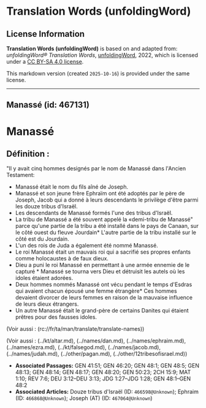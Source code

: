 # Translation Words (unfoldingWord)

## License Information

**Translation Words (unfoldingWord)** is based on and adapted from: _unfoldingWord® Translation Words_, [unfoldingWord](https://unfoldingword.org/utw), 2022, which is licensed under a [CC BY-SA 4.0 license](https://creativecommons.org/licenses/by-sa/4.0/legalcode.en).

This markdown version (created `2025-10-16`) is provided under the same license.



--------------------------------

## Manassé (id: 467131)

Manassé
=======

Définition :
------------

"Il y avait cinq hommes designés par le nom de Manassé dans l'Ancien Testament:

* Manassé était le nom du fils aîné de Joseph.
* Manassé et son jeune frère Ephraïm ont été adoptés par le père de Joseph, Jacob qui a donné à leurs descendants le privilège d'être parmi les douze tribus d'Israël.
* Les descendants de Manassé formés l'une des tribus d'Israël.
* La tribu de Manassé a été souvent appelé la «demi\-tribu de Manassé" parce qu'une partie de la tribu a été installé dans le pays de Canaan, sur le côté ouest du fleuve Jourdain\* L'autre partie de la tribu installé sur le côté est du Jourdain.
* L'un des rois de Juda a également été nommé Manassé.
* Le roi Manassé était un mauvais roi qui a sacrifié ses propres enfants comme holocaustes à de faux dieux.
* Dieu a puni le roi Manassé en permettant à une armée ennemie de le capturé \* Manassé se tourna vers Dieu et détruisit les autels où les idoles étaient adorées.
* Deux hommes nommés Manassé ont vécu pendant le temps d'Esdras qui avaient chacun épousé une femme étrangère\* Ces hommes devaient divorcer de leurs femmes en raison de la mauvaise influence de leurs dieux étrangers.
* Un autre Manassé était le grand\-père de certains Danites qui étaient prêtres pour des fausses idoles.

(Voir aussi : (rc://fr/ta/man/translate/translate\-names))

(Voir aussi : (../kt/altar.md), (../names/dan.md), (../names/ephraim.md), (../names/ezra.md), (../kt/falsegod.md), (../names/jacob.md), (../names/judah.md), (../other/pagan.md), (../other/12tribesofisrael.md))

* **Associated Passages:** GEN 41:51; GEN 46:20; GEN 48:1; GEN 48:5; GEN 48:13; GEN 48:14; GEN 48:17; GEN 48:20; GEN 50:23; 2CH 15:9; MAT 1:10; REV 7:6; DEU 3:12–DEU 3:13; JDG 1:27–JDG 1:28; GEN 48:1–GEN 48:2
* **Associated Articles:** Douze tribus d'Israël (ID: `466598@Unknown`); Ephraim (ID: `466868@Unknown`); Joseph (AT) (ID: `467064@Unknown`)

